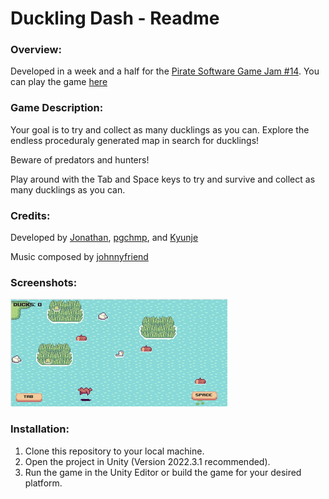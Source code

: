 # Duckling Dash - Readme

### Overview:
Developed in a week and a half for the [Pirate Software Game Jam #14](https://itch.io/jam/pirate).
You can play the game [here](https://johnnyfriend.itch.io/dukcy-test)

### Game Description:
Your goal is to try and collect as many ducklings as you can. Explore the endless proceduraly generated map in search for ducklings!

Beware of predators and hunters!

Play around with the Tab and Space keys to try and survive and collect as many ducklings as you can.

### Credits:
Developed by [Jonathan](https://github.com/jonathan-ami), [pgchmp](https://johnnyfriend.itch.io/dukcy-test), and [Kyunje](https://github.com/Kyunje)

Music composed by [johnnyfriend](https://www.youtube.com/channel/UC8G27AXnD6igNNpVGhZ6rHg)


### Screenshots:

![Screenshot 1](Screenshots/1.png)

### Installation:
1. Clone this repository to your local machine.
2. Open the project in Unity (Version 2022.3.1 recommended).
3. Run the game in the Unity Editor or build the game for your desired platform.
